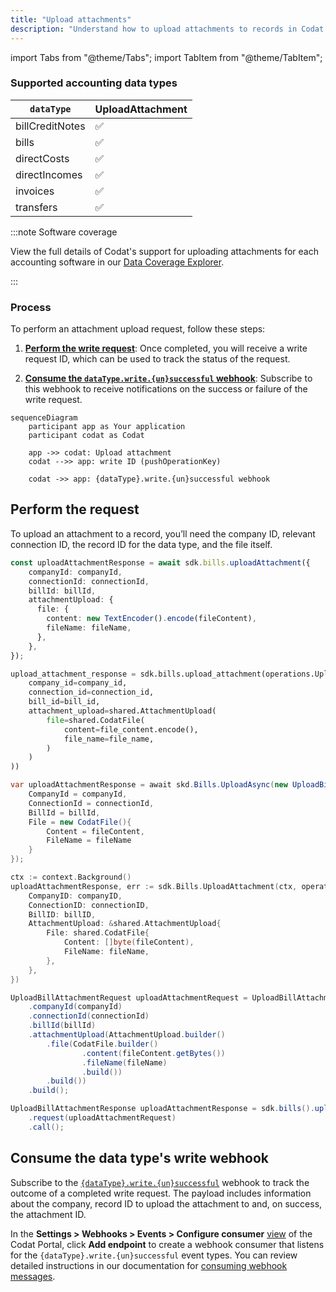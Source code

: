 ```yaml
---
title: "Upload attachments"
description: "Understand how to upload attachments to records in Codat's supported accounting softwares"
---
```


import Tabs from "@theme/Tabs";
import TabItem from "@theme/TabItem";

### Supported accounting data types

| `dataType`       | UploadAttachment |
|------------------|------------------|
| billCreditNotes  | &#9989;          |  
| bills            | &#9989;          | 
| directCosts      | &#9989;          | 
| directIncomes    | &#9989;          | 
| invoices         | &#9989;          | 
| transfers        | &#9989;          |


:::note Software coverage

View the full details of Codat's support for uploading attachments for each accounting software in our <a class="external" href="https://knowledge.codat.io/supported-features/accounting" target="_blank">Data Coverage Explorer</a>.

:::

### Process

To perform an attachment upload request, follow these steps:

1. **[Perform the write request](#perform-the-request)**: Once completed, you will receive a write request ID, which can be used to track the status of the request.

2. **[Consume the `dataType.write.{un}successful` webhook](#consume-the-data-types-write-webhook)**: Subscribe to this webhook to receive notifications on the success or failure of the write request.


```mermaid
sequenceDiagram
    participant app as Your application 
    participant codat as Codat
    
    app ->> codat: Upload attachment
    codat -->> app: write ID (pushOperationKey)

    codat ->> app: {dataType}.write.{un}successful webhook
```

## Perform the request

To upload an attachment to a record, you’ll need the company ID, relevant connection ID, the record ID for the data type, and the file itself.

<Tabs>

<TabItem value="typescript" label="TypeScript">

```typescript
const uploadAttachmentResponse = await sdk.bills.uploadAttachment({
    companyId: companyId,
    connectionId: connectionId,
    billId: billId,
    attachmentUpload: {
      file: {
        content: new TextEncoder().encode(fileContent),
        fileName: fileName,
      },
    },
});
```
</TabItem>

<TabItem value="python" label="Python">

```python
upload_attachment_response = sdk.bills.upload_attachment(operations.UploadBillAttachmentRequest(
    company_id=company_id,
    connection_id=connection_id,
    bill_id=bill_id,
    attachment_upload=shared.AttachmentUpload(
        file=shared.CodatFile(
            content=file_content.encode(),
            file_name=file_name,
        )
    )
))
```
</TabItem>

<TabItem value="csharp" label="C#">

```c#
var uploadAttachmentResponse = await skd.Bills.UploadAsync(new UploadBillAttachmentRequest() {
    CompanyId = companyId,
	ConnectionId = connectionId,
    BillId = billId,
    File = new CodatFile(){
        Content = fileContent,
        FileName = fileName
    }
});
```
</TabItem>

<TabItem value="go" label="Go">

```go
ctx := context.Background()
uploadAttachmentResponse, err := sdk.Bills.UploadAttachment(ctx, operations.UploadBillAttachmentRequest{
    CompanyID: companyID,
    ConnectionID: connectionID,
    BillID: billID,
    AttachmentUpload: &shared.AttachmentUpload{
        File: shared.CodatFile{
            Content: []byte(fileContent),
            FileName: fileName,
        },
    },
})
```
</TabItem>

<TabItem value="java" label="Java">

```java
UploadBillAttachmentRequest uploadAttachmentRequest = UploadBillAttachmentRequest.builder()
    .companyId(companyId)
    .connectionId(connectionId)
    .billId(billId)
    .attachmentUpload(AttachmentUpload.builder()
        .file(CodatFile.builder()
                .content(fileContent.getBytes())
                .fileName(fileName)
                .build())
        .build())
    .build();

UploadBillAttachmentResponse uploadAttachmentResponse = sdk.bills().uploadAttachment()
    .request(uploadAttachmentRequest)
    .call();
```
</TabItem>

</Tabs>

## Consume the data type's write webhook

Subscribe to the [`{dataType}.write.{un}successful`](/platform-api#/webhooks/dataType-.write.successful/post) webhook to track the outcome of a completed write request.
The payload includes information about the company, record ID to upload the attachment to and, on success, the attachment ID.

In the **Settings > Webhooks > Events > Configure consumer** [view](https://app.codat.io/monitor/events) of the Codat Portal, click **Add endpoint** to create a webhook consumer that listens for the `{dataType}.write.{un}successful` event types. You can review detailed instructions in our documentation for [consuming webhook messages](/using-the-api/webhooks/create-consumer).
